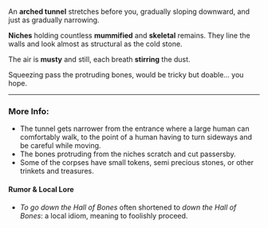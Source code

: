 An **arched tunnel** stretches before you, gradually sloping downward, and just as gradually narrowing. 

**Niches** holding countless **mummified** and **skeletal** remains. They line the walls and look almost as structural as the cold stone.  

The air is **musty** and still, each breath **stirring** the dust.

Squeezing pass the protruding bones, would be tricky but doable... you hope. 

---

### More Info:

* The tunnel gets narrower from the entrance where a large human can comfortably walk, to the point of a human having to turn sideways and be careful while moving.
* The bones protruding from the niches scratch and cut passersby.
* Some of the corpses have small tokens, semi precious stones, or other trinkets and treasures.

#### Rumor & Local Lore

* *To go down the Hall of Bones* often shortened to *down the Hall of Bones*: a local idiom, meaning to foolishly proceed. 
